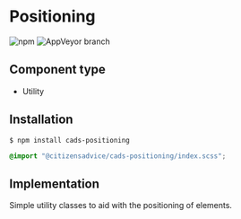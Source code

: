 # Positioning

![npm](https://img.shields.io/npm/v/:package.svg)
![AppVeyor branch](https://img.shields.io/appveyor/ci/:user/:repo/:branch.svg)

## Component type

- Utility

## Installation

```
$ npm install cads-positioning
```

```scss
@import "@citizensadvice/cads-positioning/index.scss";
```

## Implementation

Simple utility classes to aid with the positioning of elements.
